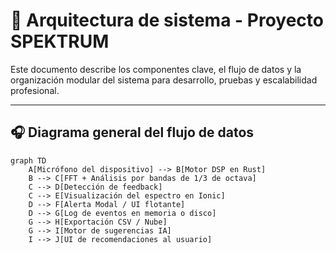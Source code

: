 # 🧱 Arquitectura de sistema - Proyecto SPEKTRUM

Este documento describe los componentes clave, el flujo de datos y la organización modular del sistema para desarrollo, pruebas y escalabilidad profesional.

---

## 🎧 Diagrama general del flujo de datos

```mermaid
graph TD
    A[Micrófono del dispositivo] --> B[Motor DSP en Rust]
    B --> C[FFT + Análisis por bandas de 1/3 de octava]
    C --> D[Detección de feedback]
    C --> E[Visualización del espectro en Ionic]
    D --> F[Alerta Modal / UI flotante]
    D --> G[Log de eventos en memoria o disco]
    G --> H[Exportación CSV / Nube]
    G --> I[Motor de sugerencias IA]
    I --> J[UI de recomendaciones al usuario]
